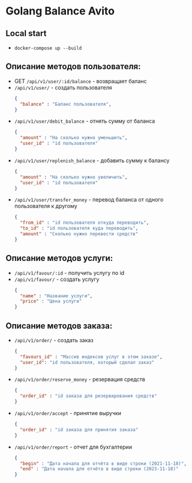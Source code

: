 # Golang Balance Avito

## Local start

- <code>docker-compose up --build</code>

## Описание методов пользователя:
- GET <code>/api/v1/user/:id/balance</code> - возвращает баланс
- <code>/api/v1/user/</code> - создать пользователя
  ```json
  { 
    "balance" : "Баланс пользователя",
  } 
  ```
- <code>/api/v1/user/debit_balance</code> -  отнять сумму от баланса
  ```json
  { 
    "amount" : "На сколько нужно уменьшить",
    "user_id" : "id пользователя"
  } 
  ```
- <code>/api/v1/user/replenish_balance</code> - добавить сумму к балансу
  ```json
  { 
    "amount" : "На сколько нужно увеличить",
    "user_id" : "id пользователя"
  } 
  ```
- <code>/api/v1/user/transfer_money</code> - перевод баланса от одного пользователя к другому
  ```json
  { 
    "from_id" : "id пользователя откуда переводить",
    "to_id" : "id пользователя куда переводить",
    "amount" : "Сколько нужно перевести средств"
  }
  ```

## Описание методов услуги:
- <code>/api/v1/favour/:id</code> - получить услугу по id
- <code>/api/v1/favour/</code> - создать услугу
  ```json
  { 
    "name" : "Название услуги",
    "price" : "Цена услуги"
  } 
  ```

## Описание методов заказа:
- <code>/api/v1/order/</code> - создать заказ
  ```json
  { 
    "favours_id" : "Массив индексов услуг в этом заказе",
    "user_id": "id пользователя, который сделал заказ"
  } 
  ```
- <code>/api/v1/order/reserve_money</code> - резервация средств
  ```json
  { 
    "order_id" : "id заказа для резервирования средств"
  } 
  ```
- <code>/api/v1/order/accept</code> - принятие выручки 
  ```json
  { 
    "order_id" : "id заказа для принятия заказа"
  } 
  ```
- <code>/api/v1/order/report</code> - отчет для бухгалтерии
  ```json
  {
    "begin" : "Дата начала для отчёта в виде строки (2021-11-18)", 
    "end" : "Дата начала для отчёта в виде строки (2023-11-18)"
  } 
  ```
